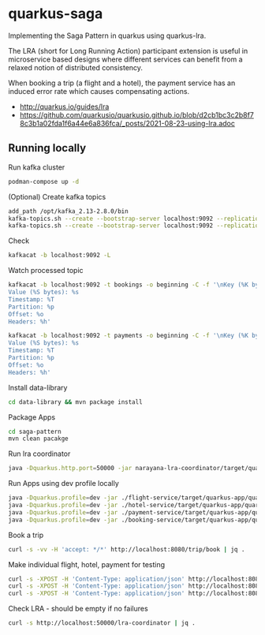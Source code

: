 # quarkus-saga

Implementing the Saga Pattern in quarkus using quarkus-lra.

The LRA (short for Long Running Action) participant extension is useful in microservice based designs where different services can benefit from a relaxed notion of distributed consistency.

When booking a trip (a flight and a hotel), the payment service has an induced error rate which causes compensating actions.

- http://quarkus.io/guides/lra
- https://github.com/quarkusio/quarkusio.github.io/blob/d2cb1bc3c2b8f78c3b1a02fda1f6a44e6a836fca/_posts/2021-08-23-using-lra.adoc


## Running locally

Run kafka cluster 
```bash
podman-compose up -d
```

(Optional) Create kafka topics
```bash
add_path /opt/kafka_2.13-2.8.0/bin
kafka-topics.sh --create --bootstrap-server localhost:9092 --replication-factor 1 --partitions 1 --topic bookings
kafka-topics.sh --create --bootstrap-server localhost:9092 --replication-factor 1 --partitions 1 --topic payments
```

Check
```bash
kafkacat -b localhost:9092 -L
```

Watch processed topic
```bash
kafkacat -b localhost:9092 -t bookings -o beginning -C -f '\nKey (%K bytes): %k
Value (%S bytes): %s
Timestamp: %T
Partition: %p
Offset: %o
Headers: %h'

kafkacat -b localhost:9092 -t payments -o beginning -C -f '\nKey (%K bytes): %k
Value (%S bytes): %s
Timestamp: %T
Partition: %p
Offset: %o
Headers: %h'
```

Install data-library
```bash
cd data-library && mvn package install
```

Package Apps
```bash
cd saga-pattern
mvn clean pacakge
```

Run lra coordinator
```bash
java -Dquarkus.http.port=50000 -jar narayana-lra-coordinator/target/quarkus-app/quarkus-run.jar &
```

Run Apps using dev profile locally
```bash
java -Dquarkus.profile=dev -jar ./flight-service/target/quarkus-app/quarkus-run.jar
java -Dquarkus.profile=dev -jar ./hotel-service/target/quarkus-app/quarkus-run.jar
java -Dquarkus.profile=dev -jar ./payment-service/target/quarkus-app/quarkus-run.jar
java -Dquarkus.profile=dev -jar ./booking-service/target/quarkus-app/quarkus-run.jar
```

Book a trip
```bash
curl -s -vv -H 'accept: */*' http://localhost:8080/trip/book | jq .
```

Make individual flight, hotel, payment for testing
```bash
curl -s -XPOST -H 'Content-Type: application/json' http://localhost:8081/hotel/buy -d '{ "item": "hotel", "customerId": "mike", "quantity": 1, "price": 100.00 }' | jq .
curl -s -XPOST -H 'Content-Type: application/json' http://localhost:8082/flight/buy -d '{ "item": "flight", "customerId": "mike", "quantity": 1, "price": 100.00 }' | jq .
curl -s -XPOST -H 'Content-Type: application/json' http://localhost:8083/payment/pay -d '{ "item": "flight", "customerId": "mike", "quantity": 1, "price": 100.00 }' | jq .
```

Check LRA - should be empty if no failures
```bash
curl -s http://localhost:50000/lra-coordinator | jq .
```

